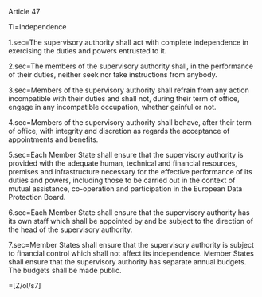 Article 47

Ti=Independence

1.sec=The supervisory authority shall act with complete independence in exercising the duties and powers entrusted to it.

2.sec=The members of the supervisory authority shall, in the performance of their duties, neither seek nor take instructions from anybody.

3.sec=Members of the supervisory authority shall refrain from any action incompatible with their duties and shall not, during their term of office, engage in any incompatible occupation, whether gainful or not.

4.sec=Members of the supervisory authority shall behave, after their term of office, with integrity and discretion as regards the acceptance of appointments and benefits.

5.sec=Each Member State shall ensure that the supervisory authority is provided with the adequate human, technical and financial resources, premises and infrastructure necessary for the effective performance of its duties and powers, including those to  be carried out in the context of mutual assistance, co-operation and participation in the European Data Protection Board.

6.sec=Each Member State shall ensure that the supervisory authority has its own staff which shall be appointed by and be subject to the direction of the head of the supervisory authority.

7.sec=Member States shall ensure that the supervisory authority is subject to financial control which shall not affect its independence. Member States shall ensure that the supervisory authority has separate annual budgets. The budgets shall be made public.

=[Z/ol/s7]
